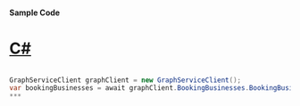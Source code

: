 #### Sample Code
# [C#](#tab/c-sharp)

```C#

GraphServiceClient graphClient = new GraphServiceClient();
var bookingBusinesses = await graphClient.BookingBusinesses.BookingBusinesses.Request().GetAsync();
*** 

```